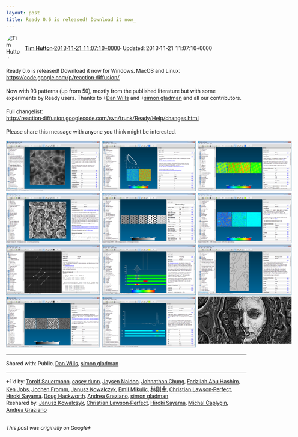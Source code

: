 ```yaml
---
layout: post
title: Ready 0.6 is released! Download it now_
---
```


<html><head><meta charset="utf-8"><title>Ready 0.6 is released! Download it now for Windows, MacOS and Linux:&lt;br&gt;&lt;a re...</title><style>body {font: 11pt Roboto, Arial, sans-serif; max-width: 640px; margin: 24px;}.author-photo {border-radius: 50%; margin-right: 10px; width: 40px;}.author {font-weight: 500;}.main-content {margin: 15px 0 15px;}.post-title {font-weight: bold;}.location {display: block; margin-top: 15px;}.location img {float: left; margin-right: 5px; width: 20px;}.media-link {display: inline-block; max-width: 100%; vertical-align: top;}.media-link p {margin-top: 5px; max-height: 4em; overflow: scroll;}.media {max-height: 100vh; max-width: 100%;}.video-placeholder {background: black; display: flex; height: 300px; max-width: 100%; width: 640px;}.play-icon {border-bottom: 30px solid transparent; border-left: 50px solid white; border-top: 30px solid transparent; color: white; margin: auto;}.album {max-height: 800px; overflow: scroll; width: calc(100vw - 48px);}.album .media-link {margin-right: 5px; max-width: 250px;}.album .media {max-height: 250px;}.link-embed {border-top: 1px solid lightgrey; display: block; margin-top: 20px;}.link-embed img {max-width: 100%;}.inline-link-embed {display: block;}.inline-link-embed img {vertical-align: middle;}.link-title {display: inline-block; font-size: medium; font-weight: 300; padding-left: 1em;}.reshare-attribution {display: block; font-weight: bold; margin-bottom: 10px;}.poll-image {margin-bottom: 5px; max-height: 300px; max-width: 500px;}.poll-choice {align-items: center; display: flex; margin-bottom: 5px; max-width: 500px;}.poll-choice-percentage {background-color: lightblue; height: 100%; left: 0; position: absolute; z-index: -1;}.poll-choice-selected {margin-right: 5px;}.poll-choice-results {border: 1px solid lightgray; border-radius: 5px; display: flex; line-height: 40px; overflow: hidden; padding: 0 8px; position: relative;}.poll-choice-results, .poll-choice-description {flex-grow: 1; margin-right: 10px;}.poll-choice-image {width: 100%;}.poll-choice-image, .poll-choice-image img {max-height: 40px; max-width: 100px;}.poll-choice-votes {max-height: 100px; overflow: auto;}.plus-entity-embed {color: black; display: block; text-decoration: none;}.plus-entity-embed-cover-photo {max-height: 300px; max-width: 100%;}.plus-entity-embed-info {padding: 0 1em 1em;}.plus-entity-embed-info h2 {font-weight: 500; margin: 10px 0;}.plus-entity-embed-info p {font-size: small; margin: 0;}.collection-owner-avatar {border-radius: 50%; border: 2px solid white; height: 40px; margin-top: -22px;}.visibility {padding: 1em 0; border-top: 1px solid grey;}.post-activity {padding: 1em 0; border-top: 1px solid grey;}.comments {border-top: 1px solid gray; padding-top: 1em;}.comment + .comment {margin-top: 1em;}.comment .media-link, .comment .inline-link-embed {margin-top: 5px;}</style></head><body><div style="margin-bottom:1em;"><div style="display:flex; align-items:center"><img class="author-photo" src="https://lh4.googleusercontent.com/-epo4ZZKNqEw/AAAAAAAAAAI/AAAAAAAAVSU/qu3LpcHEnoQ/s64-c/photo.jpg" alt="Tim Hutton"><a href="https://plus.google.com/+TimHutton" target="_blank" class="author">Tim Hutton</a> - <a target="_blank" href="https://plus.google.com/+TimHutton/posts/WDxsi4GkbYx">2013-11-21 11:07:10+0000</a><span> - Updated: 2013-11-21 11:07:10+0000</span></div><div class="main-content">Ready 0.6 is released! Download it now for Windows, MacOS and Linux:<br><a rel="nofollow" target="_blank" href="https://code.google.com/p/reaction-diffusion/" class="ot-anchor bidi_isolate" jslog="10929; track:click" dir="ltr">https://code.google.com/p/reaction-diffusion/</a><br><br>Now with 93 patterns (up from 50), mostly from the published literature but with some experiments by Ready users. Thanks to <span class="proflinkWrapper"><span class="proflinkPrefix">+</span><a class="proflink bidi_isolate" href="https://plus.google.com/110633829144783649071" oid="110633829144783649071" >Dan Wills</a></span> and <span class="proflinkWrapper"><span class="proflinkPrefix">+</span><a class="proflink bidi_isolate" href="https://plus.google.com/101589971986050248467" oid="101589971986050248467" >simon gladman</a></span> and all our contributors.<br><br>Full changelist:<br><a rel="nofollow" target="_blank" href="http://reaction-diffusion.googlecode.com/svn/trunk/Ready/Help/changes.html" class="ot-anchor bidi_isolate" jslog="10929; track:click" dir="ltr">http://reaction-diffusion.googlecode.com/svn/trunk/Ready/Help/changes.html</a><br><br>Please share this message with anyone you think might be interested.</div><div class="album"><a href="/assets/wills_orbits.png" target="_blank" class="media-link"><img src="/assets/wills_orbits.png" alt="Image" class="media"></a><a href="/assets/brusselator.png" target="_blank" class="media-link"><img src="/assets/brusselator.png" alt="Image" class="media"></a><a href="/assets/kytta2007.png" target="_blank" class="media-link"><img src="/assets/kytta2007.png" alt="Image" class="media"></a><a href="/assets/mccabe.png" target="_blank" class="media-link"><img src="/assets/mccabe.png" alt="Image" class="media"></a><a href="/assets/yang2003.png" target="_blank" class="media-link"><img src="/assets/yang2003.png" alt="Image" class="media"></a><a href="/assets/purwins_multiGlider.png" target="_blank" class="media-link"><img src="/assets/purwins_multiGlider.png" alt="Image" class="media"></a><a href="/assets/salt2D.png" target="_blank" class="media-link"><img src="/assets/salt2D.png" alt="Image" class="media"></a><a href="/assets/schrodinger.png" target="_blank" class="media-link"><img src="/assets/schrodinger.png" alt="Image" class="media"></a><a href="/assets/wills_cGL.png" target="_blank" class="media-link"><img src="/assets/wills_cGL.png" alt="Image" class="media"></a><a href="/assets/yang2002.png" target="_blank" class="media-link"><img src="/assets/yang2002.png" alt="Image" class="media"></a><a href="/assets/yang2006.png" target="_blank" class="media-link"><img src="/assets/yang2006.png" alt="Image" class="media"></a><a href="/assets/CornusAmmonis_mccabeism_face.jpg" target="_blank" class="media-link"><img src="/assets/CornusAmmonis_mccabeism_face.jpg" alt="Image" class="media"></a></div></div><div class="visibility">Shared with: Public, <a href="https://plus.google.com/110633829144783649071">Dan Wills</a>, <a href="https://plus.google.com/101589971986050248467">simon gladman</a></div><div class="post-activity"><div class="plus-oners">+1'd by: <a href="https://plus.google.com/+TorolfSauermann">Torolf Sauermann</a>, <a href="https://plus.google.com/103288404492870934809">casey dunn</a>, <a href="https://plus.google.com/+jaysennaidoo">Jaysen Naidoo</a>, <a href="https://plus.google.com/114424163811716070551">Johnathan Chung</a>, <a href="https://plus.google.com/100108932141424810254">Fadzilah Abu Hashim</a>, <a href="https://plus.google.com/115374771995440006045">Ken Jobs</a>, <a href="https://plus.google.com/+JochenFromm">Jochen Fromm</a>, <a href="https://plus.google.com/101029235118296558497">Janusz Kowalczyk</a>, <a href="https://plus.google.com/+EmilMikulic">Emil Mikulic</a>, <a href="https://plus.google.com/+林則余Yuwood">林則余</a>, <a href="https://plus.google.com/+ChristianPerfect">Christian Lawson-Perfect</a>, <a href="https://plus.google.com/108656957140823938500">Hiroki Sayama</a>, <a href="https://plus.google.com/111750881748363551870">Doug Hackworth</a>, <a href="https://plus.google.com/+AndreaGraziano">Andrea Graziano</a>, <a href="https://plus.google.com/+simongladman">simon gladman</a></div><div class="resharers">Reshared by: <a href="https://plus.google.com/101029235118296558497">Janusz Kowalczyk</a>, <a href="https://plus.google.com/+ChristianPerfect">Christian Lawson-Perfect</a>, <a href="https://plus.google.com/108656957140823938500">Hiroki Sayama</a>, <a href="https://plus.google.com/+MichalČaplygin">Michal Čaplygin</a>, <a href="https://plus.google.com/+AndreaGraziano">Andrea Graziano</a></div></div></body></html>

<i>This post was originally on Google+</i>